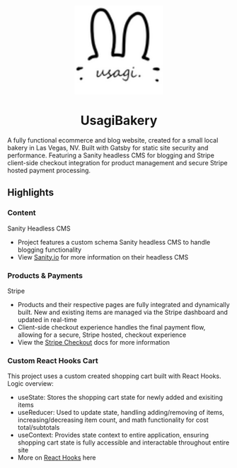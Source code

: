 <p align="center">
  <a href="https://www.usagibakery.com/">
    <img alt="UsagiBakery" src="./src/images/logo.png" width="200" />
  </a>
</p>
<h1 align="center">
  UsagiBakery
</h1>

A fully functional ecommerce and blog website, created for a small local bakery in Las Vegas, NV. Built with Gatsby for static site security and performance. Featuring a Sanity headless CMS for blogging and Stripe client-side checkout integration for product management and secure Stripe hosted payment processing.

## Highlights

### Content

Sanity Headless CMS

- Project features a custom schema Sanity headless CMS to handle blogging functionality
- View [Sanity.io](https://www.sanity.io/) for more information on their headless CMS

### Products & Payments

Stripe

- Products and their respective pages are fully integrated and dynamically built. New and existing items are managed via the Stripe dashboard and updated in real-time
- Client-side checkout experience handles the final payment flow, allowing for a secure, Stripe hosted, checkout experience
- View the [Stripe Checkout](https://stripe.com/docs/payments/checkout) docs for more information

### Custom React Hooks Cart

This project uses a custom created shopping cart built with React Hooks. Logic overview:

- useState: Stores the shopping cart state for newly added and exisiting items
- useReducer: Used to update state, handling adding/removing of items, increasing/decreasing item count, and math functionality for cost total/subtotals
- useContext: Provides state context to entire application, ensuring shopping cart state is fully accessible and interactable throughout entire site
- More on [React Hooks](https://reactjs.org/docs/hooks-reference.html) here
